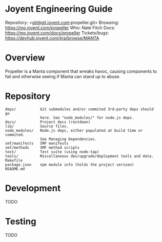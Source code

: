 # Joyent Engineering Guide

Repository: <git@git.joyent.com:propeller.git>
Browsing: <https://mo.joyent.com/propeller>
Who: Nate Fitch
Docs: <https://mo.joyent.com/docs/propeller>
Tickets/bugs: <https://devhub.joyent.com/jira/browse/MANTA>


# Overview

Propeller is a Manta component that wreaks havoc, causing components to fail
and otherwise seeing if Manta can stand up to abuse.

# Repository

    deps/           Git submodules and/or commited 3rd-party deps should go
                    here. See "node_modules/" for node.js deps.
    docs/           Project docs (restdown)
    lib/            Source files.
    node_modules/   Node.js deps, either populated at build time or commited.
                    See Managing Dependencies.
    smf/manifests   SMF manifests
    smf/methods     SMF method scripts
    test/           Test suite (using node-tap)
    tools/          Miscellaneous dev/upgrade/deployment tools and data.
    Makefile
    package.json    npm module info (holds the project version)
    README.md


# Development

TODO


# Testing

TODO


